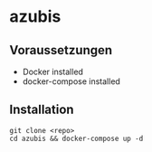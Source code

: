 # azubis

## Voraussetzungen

- Docker installed
- docker-compose installed

## Installation

    git clone <repo>
    cd azubis && docker-compose up -d
